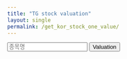 ```yaml
---
title: "TG stock valuation"
layout: single
permalink: /get_kor_stock_one_value/
---
```


<div id="get_kor_stock_one_value">
  <input type="text" id="inputValue" placeholder="종목명">
  <button onclick="executePythonCode()">Valuation</button>
  <pre id="output"></pre>
</div>

<script>
function executePythonCode() {
    const inputValue = document.getElementById('inputValue').value;
    fetch(`https://api.github.com/repos/tae162/tg_stock/actions/workflows/tg_stock_kor_one_value.yml/dispatches`, {

        method: 'POST',
        headers: {
            'Authorization': `token YOUR_GITHUB_TOKEN`,
            'Accept': 'application/vnd.github.v3+json'
        },
        body: JSON.stringify({
            ref: 'main',
            inputs: {
                args: inputValue
            }
        })
    }).then(response => {
        if (response.ok) {
            document.getElementById('output').innerText = '코드가 실행되었습니다. 결과를 기다리세요.';
        } else {
            document.getElementById('output').innerText = '실행 오류가 발생했습니다.';
        }
    });
}
</script>